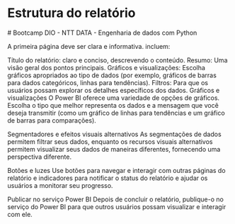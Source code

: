 # Estrutura do relatório
﻿# Bootcamp DIO - NTT DATA - Engenharia de dados com Python
 
A primeira página deve ser clara e informativa. incluem:

Título do relatório: claro e conciso, descrevendo o conteúdo.
Resumo: Uma visão geral dos pontos principais.
Gráficos e visualizações: Escolha gráficos apropriados ao tipo de dados (por exemplo, gráficos de barras para dados categóricos, linhas para tendências).
Filtros: Para que os usuários possam explorar os detalhes específicos dos dados.
Gráficos e visualizações
O Power BI oferece uma variedade de opções de gráficos. Escolha o tipo que melhor representa os dados e a mensagem que você deseja transmitir (como um gráfico de linhas para tendências e um gráfico de barras para comparações).

Segmentadores e efeitos visuais alternativos
As segmentações de dados permitem filtrar seus dados, enquanto os recursos visuais alternativos permitem visualizar seus dados de maneiras diferentes, fornecendo uma perspectiva diferente.

Botões e luzes
Use botões para navegar e interagir com outras páginas do relatório e indicadores para notificar o status do relatório e ajudar os usuários a monitorar seu progresso.

Publicar no serviço Power BI
Depois de concluir o relatório, publique-o no serviço do Power BI para que outros usuários possam visualizar e interagir com ele.



